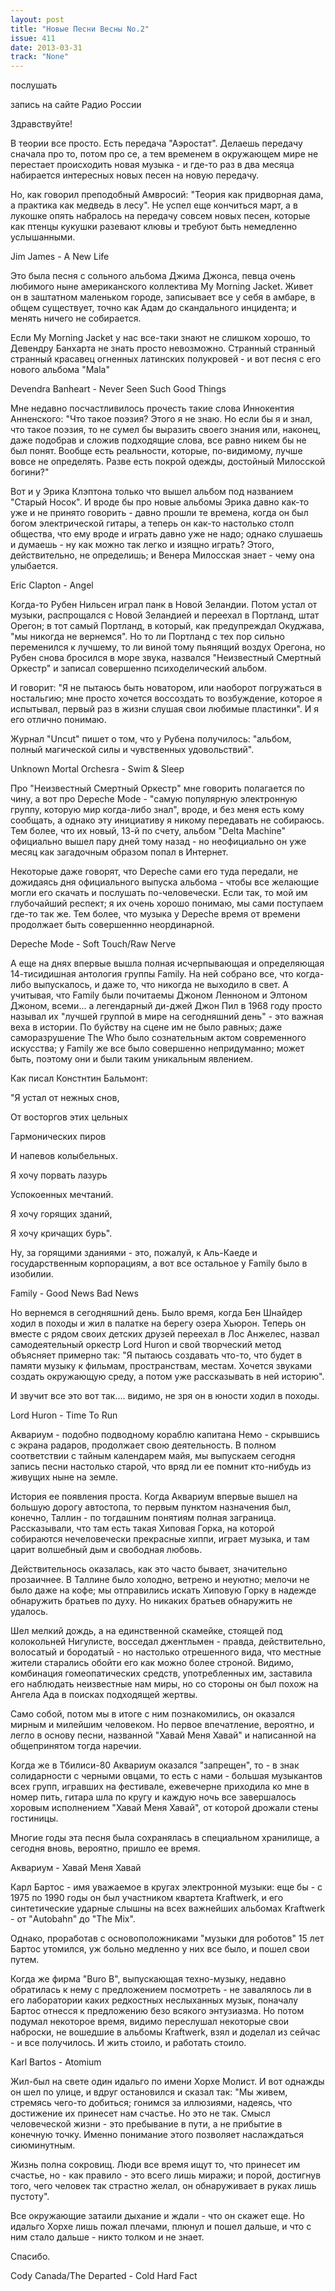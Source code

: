 ```yaml
---
layout: post
title: "Новые Песни Весны No.2"
issue: 411
date: 2013-03-31
track: "None"
---
```


послушать

запись на сайте Радио России

Здравствуйте!

В теории все просто. Есть передача "Аэростат". Делаешь передачу сначала про то, потом про се, а тем временем в окружающем мире не перестает происходить новая музыка - и где-то раз в два месяца набирается интересных новых песен на новую передачу.

Но, как говорил преподобный Амвросий: "Теория как придворная дама, а практика как медведь в лесу". Не успел еще кончиться март, а в лукошке опять набралось на передачу совсем новых песен, которые как птенцы кукушки разевают клювы и требуют быть немедленно услышанными.

Jim James - A New Life

Это была песня с сольного альбома Джима Джонса, певца очень любимого ныне американского коллектива My Morning Jacket. Живет он в заштатном маленьком городе, записывает все у себя в амбаре, в общем существует, точно как Адам до скандального инцидента; и менять ничего не собирается.

Если My Morning Jacket у нас все-таки знают не слишком хорошо, то Девендру Банхарта не знать просто невозможно. Странный странный странный красавец огненных латинских полукровей - и вот песня с его нового альбома "Mala"

Devendra Banheart - Never Seen Such Good Things

Мне недавно посчастливилось прочесть такие слова Иннокентия Анненского: "Что такое поэзия? Этого я не знаю. Но если бы я и знал, что такое поэзия, то не сумел бы выразить своего знания или, наконец, даже подобрав и сложив подходящие слова, все равно никем бы не был понят. Вообще есть реальности, которые, по-видимому, лучше вовсе не определять. Разве есть покрой одежды, достойный Милосской богини?"

Вот и у Эрика Клэптона только что вышел альбом под названием "Старый Носок". И вроде бы про новые альбомы Эрика давно как-то уже и не принято говорить - давно прошли те времена, когда он был богом электрической гитары, а теперь он как-то настолько столп общества, что ему вроде и играть давно уже не надо; однако слушаешь и думаешь - ну как можно так легко и изящно играть? Этого, действительно, не определишь; и Венера Милосская знает - чему она улыбается.

Eric Clapton - Angel

Когда-то Рубен Нильсен играл панк в Новой Зеландии. Потом устал от музыки, распрощался с Новой Зеландией и переехал в Портланд, штат Орегон; в тот самый Портланд, в который, как предупреждал Окуджава, "мы никогда не вернемся". Но то ли Портланд с тех пор сильно переменился к лучшему, то ли виной тому пьянящий воздух Орегона, но Рубен снова бросился в море звука, назвался "Неизвестный Смертный Оркестр" и записал совершенно психоделический альбом.

И говорит: "Я не пытаюсь быть новатором, или наоборот погружаться в ностальгию; мне просто хочется воссоздать то возбуждение, которое я испытывал, первый раз в жизни слушая свои любимые пластинки". И я его отлично понимаю.

Журнал "Uncut" пишет о том, что у Рубена получилось: "альбом, полный магической силы и чувственных удовольствий".

Unknown Mortal Orchesra - Swim & Sleep

Про "Неизвестный Смертный Оркестр" мне говорить полагается по чину, а вот про Depeche Mode - "самую популярную электронную группу, которую мир когда-либо знал", вроде, и без меня есть кому сообщать, а однако эту инициативу я никому передавать не собираюсь. Тем более, что их новый, 13-й по счету, альбом "Delta Machine" официально вышел пару дней тому назад - но неофициально он уже месяц как загадочным образом попал в Интернет.

Некоторые даже говорят, что Depeche сами его туда передали, не дожидаясь дня официального выпуска альбома - чтобы все желающие могли его скачать и послушать по-человечески. Если так, то мой им глубочайший респект; я их очень хорошо понимаю, мы сами поступаем где-то так же. Тем более, что музыка у Depeche время от времени продолжает быть совершеннно неординарной.

Depeche Mode - Soft Touch/Raw Nerve

А еще на днях впервые вышла полная исчерпывающая и определяющая 14-тисидишная антология группы Family. На ней собрано все, что когда-либо выпускалось, и даже то, что никогда не выходило в свет. А учитывая, что Family были почитаемы Джоном Ленноном и Элтоном Джоном, всеми... а легендарный ди-джей Джон Пил в 1968 году просто называл их "лучшей группой в мире на сегодняшний день" - это важная веха в истории. По буйству на сцене им не было равных; даже саморазрушение The Who было сознательным актом современного искусства; у Family же все было совершенно непридуманно; может быть, поэтому они и были таким уникальным явлением.

Как писал Констнтин Бальмонт:

"Я устал от нежных снов,

От восторгов этих цельных

Гармонических пиров

И напевов колыбельных.

Я хочу порвать лазурь

Успокоенных мечтаний.

Я хочу горящих зданий,

Я хочу кричащих бурь".

Ну, за горящими зданиями - это, пожалуй, к Аль-Каеде и государственным корпорациям, а вот все остальное у Family было в изобилии.

Family - Good News Bad News

Но вернемся в сегодняшний день. Было время, когда Бен Шнайдер ходил в походы и жил в палатке на берегу озера Хьюрон. Теперь он вместе с рядом своих детских друзей переехал в Лос Анжелес, назвал самодеятельный оркестр Lord Huron и свой творческий метод объясняет примерно так: "Я пытаюсь создавать что-то, что будет в памяти музыку к фильмам, пространствам, местам. Хочется звуками создать окружающую среду, а потом уже рассказывать в ней историю".

И звучит все это вот так.... видимо, не зря он в юности ходил в походы.

Lord Huron - Time To Run

Аквариум - подобно подводному кораблю капитана Немо - скрывшись с экрана радаров, продолжает свою деятельность. В полном соответствии с тайным календарем майя, мы выпускаем сегодня запись песни настолько старой, что вряд ли ее помнит кто-нибудь из живущих ныне на земле.

История ее появления проста. Когда Аквариум впервые вышел на большую дорогу автостопа, то первым пунктом назначения был, конечно, Таллин - по тогдашним понятиям полная заграница. Рассказывали, что там есть такая Хиповая Горка, на которой собираются нечеловечески прекрасные хиппи, играет музыка, и там царит волшебный дым и свободная любовь.

Действительнось оказалась, как это часто бывает, значительно прозаичнее. В Таллине было холодно, ветрено и неуютно; мелочи не было даже на кофе; мы отправились искать Хиповую Горку в надежде обнаружить братьев по духу. Но никаких братьев обнаружить не удалось.

Шел мелкий дождь, а на единственной скамейке, стоящей под колокольней Нигулисте, восседал джентльмен - правда, действительно, волосатый и бородатый - но настолько отрешенного вида, что местные жители старались обойти его как можно более строной. Видимо, комбинация гомеопатических средств, употребленных им, заставила его наблюдать неизвестные нам миры, но со стороны он был похож на Ангела Ада в поисках подходящей жертвы.

Само собой, потом мы в итоге с ним познакомились, он оказался мирным и милейшим человеком. Но первое впечатление, вероятно, и легло в основу песни, названной "Хавай Меня Хавай" и написанной на общепринятом тогда наречии.

Когда же в Тбилиси-80 Аквариум оказался "запрещен", то - в знак солидарности с черными овцами, то есть с нами - большая музыкантов всех групп, игравших на фестивале, ежевечерне приходила ко мне в номер пить, гитара шла по кругу и каждую ночь все завершалось хоровым исполнением "Хавай Меня Хавай", от которой дрожали стены гостиницы.

Многие годы эта песня была сохранялась в специальном хранилище, а сегодня вновь, вероятно, пришло ее время.

Аквариум - Хавай Меня Хавай

Карл Бартос - имя уважаемое в кругах электронной музыки: еще бы - с 1975 по 1990 годы он был участником квартета Kraftwerk, и его синтетические ударные слышны на всех важнейших альбомах Kraftwerk - от "Autobahn" до "The Mix".

Однако, проработав с основоположниками "музыки для роботов" 15 лет Бартос утомился, уж больно медленно у них все было, и пошел свои путем.

Когда же фирма "Buro B", выпускающая техно-музыку, недавно обратилась к нему с предложением посмотреть - не завалялось ли в его лаборатории каких редкостных неслыханных музык, поначалу Бартос отнесся к предложению безо всякого энтузиазма. Но потом подумал некоторое время, видимо переслушал некоторые свои наброски, не вошедшие в альбомы Kraftwerk, взял и доделал из сейчас - и все получилось. И жить стоило, и работать стоило.

Karl Bartos - Atomium

Жил-был на свете один идальго по имени Хорхе Молист. И вот однажды он шел по улице, и вдруг остановился и сказал так: "Мы живем, стремясь чего-то добиться; гонимся за иллюзиями, надеясь, что достижение их принесет нам счастье. Но это не так. Смысл человеческой жизни - это пребывание в пути, а не прибытие в конечную точку. Именно понимание этого позволяет наслаждаться сиюминутным.

Жизнь полна сокровищ. Люди все время ищут то, что принесет им счастье, но - как правило - это всего лишь миражи; и порой, достигнув того, чего человек так страстно желал, он обнаруживает в руках лишь пустоту".

Все окружающие затаили дыхание и ждали - что он скажет еще. Но идальго Хорхе лишь пожал плечами, плюнул и пошел дальше, и что с ним стало дальше - никто толком и не знает.

Спасибо.

Cody Canada/The Departed - Cold Hard Fact
